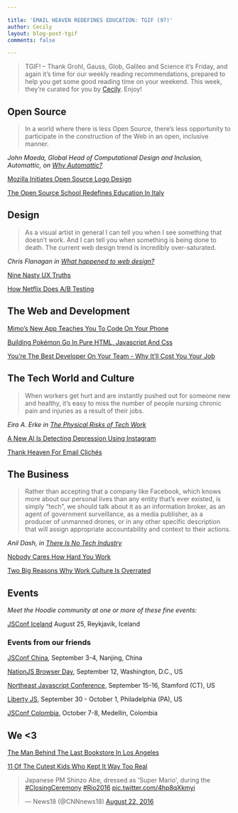 ```yaml
---

title: 'EMAIL HEAVEN REDEFINES EDUCATION: TGIF (97)'
author: Cecily
layout: blog-post-tgif
comments: false

---
```



> TGIF! – Thank Grohl, Gauss, Glob, Galileo and Science it’s Friday, and again it’s time for our weekly reading recommendations, prepared to help you get some good reading time on your weekend. This week, they’re curated for you by [Cecily](http://twitter.com/skeskali). Enjoy!


## Open Source

> In a world where there is less Open Source, there’s less opportunity to participate in the construction of the Web in an open, inclusive manner.

<cite>John Maeda, Global Head of Computational Design and Inclusion, Automattic, on [Why Automattic?](https://design.blog/2016/08/08/john-maeda/)</cite>

[Mozilla Initiates Open Source Logo Design](http://designtaxi.com/news/387920/Mozilla-Initiates-Open-Source-Logo-Redesign-Invites-Designers-Inputs-Globally/)

[The Open Source School Redefines Education In Italy](http://www.shareable.net/blog/the-open-source-school-redefines-education-in-italy)

## Design

> As a visual artist in general I can tell you when I see something that doesn’t work.  And I can tell you when something is being done to death. The current web design trend is incredibly over-saturated.

<cite>Chris Flanagan in [What happened to web design?](https://www.thewpcrowd.com/wordpress/design/happened-web-design/)</cite>

[Nine Nasty UX Truths](https://medium.com/radical-ux/nine-nasty-ux-truths-83b30ea94355#.tsse2qaq7)

[How Netflix Does A/B Testing](http://blog.invisionapp.com/how-netflix-does-ab-testing/)

## The Web and Development

[Mimo’s New App Teaches You To Code On Your Phone](https://techcrunch.com/2016/08/19/mimos-new-app-teaches-you-how-to-code-on-your-iphone/)

[Building Pokémon Go In Pure HTML, Javascript And Css](http://blog.geofenceapi.org/post/149196681132/building-pokemongo-in-pure-html-javascript-css)

[You’re The Best Developer On Your Team - Why It’ll Cost You Your Job](https://www.sitepoint.com/youre-the-best-developer-on-the-team-why-itll-cost-you-your-job/)

## The Tech World and Culture

> When workers get hurt and are instantly pushed out for someone new and healthy, it’s easy to miss the number of people nursing chronic pain and injuries as a result of their jobs.

<cite>Eira A. Erke in [The Physical Risks of Tech Work](https://modelviewculture.com/pieces/the-physical-risks-of-tech-work)	

[A New AI Is Detecting Depression Using Instagram](http://www.wired.co.uk/article/ai-instagram-diagnose-depression)

[Thank Heaven For Email Clichés](http://www.theatlantic.com/technology/archive/2016/08/hi-i-hope-youre-well/496466/)

## The Business

> Rather than accepting that a company like Facebook, which knows more about our personal lives than any entity that’s ever existed, is simply “tech”, we should talk about it as an information broker, as an agent of government surveillance, as a media publisher, as a producer of unmanned drones, or in any other specific description that will assign appropriate accountability and context to their actions. 

<cite>Anil Dash, in [There Is No Tech Industry](https://medium.com/humane-tech/there-is-no-technology-industry-44774dfb3ed7#.y7ctu7r0w)</cite>

[Nobody Cares How Hard You Work](http://99u.com/articles/51908/nobody-cares-how-hard-you-work)</cite>

[Two Big Reasons Why Work Culture Is Overrated](http://www.fastcompany.com/3062899/hr/two-big-reasons-why-work-culture-is-overrated)

## Events

_Meet the Hoodie community at one or more of these fine events:_

[JSConf Iceland](http://jsconf.is) August 25, Reykjavik, Iceland


### Events from our friends

[JSConf China](http://2016.jsconf.cn/#/?_k=nqn5xh), September 3-4, Nanjing, China

[NationJS Browser Day](http://lanyrd.com/2016/nationjs-browser-day/), September 12, Washington, D.C., US

[Northeast Javascript Conference](http://www.northeastjsconference.com), September 15-16, Stamford (CT), US

[Liberty JS](http://www.libertyjs.com/), September 30 - October 1, Philadelphia (PA), US

[JSConf Colombia](http://jsconf.co/), October 7-8, Medellín, Colombia


## We <3

[The Man Behind The Last Bookstore In Los Angeles](http://www.theatlantic.com/video/index/495605/the-man-behind-the-last-bookstore/)

[11 Of The Cutest Kids Who Kept It Way Too Real](http://blavity.com/11-cutest-kids-kept-way-real/)

<blockquote class="twitter-tweet" data-lang="en"><p lang="en" dir="ltr">Japanese PM Shinzo Abe, dressed as &#39;Super Mario&#39;, during the <a href="https://twitter.com/hashtag/ClosingCeremony?src=hash">#ClosingCeremony</a> <a href="https://twitter.com/hashtag/Rio2016?src=hash">#Rio2016</a> <a href="https://t.co/4hp8qXkmyi">pic.twitter.com/4hp8qXkmyi</a></p>&mdash; News18 (@CNNnews18) <a href="https://twitter.com/CNNnews18/status/767528917183987717">August 22, 2016</a></blockquote>
